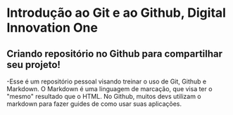 # Introdução ao Git e ao Github, Digital Innovation One
## Criando repositório no Github para compartilhar seu projeto!

-Esse é um repositório pessoal visando treinar o uso de Git, Github e Markdown.
O Markdown é uma linguagem de marcação, que visa ter o "mesmo" resultado que o HTML. No Github, muitos devs utilizam o markdown para fazer guides de como usar suas aplicações.

